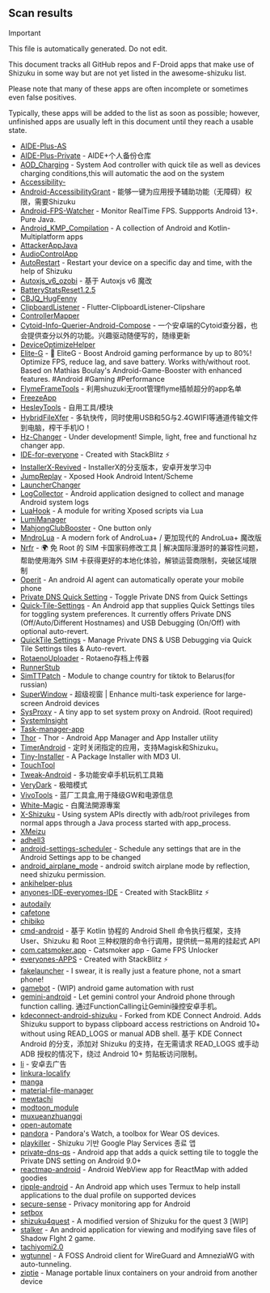 ## Scan results
> [!IMPORTANT]
> This file is automatically generated. Do not edit.

This document tracks all GitHub repos and F-Droid apps that make use of Shizuku in some way but are not yet listed in the awesome-shizuku list.

Please note that many of these apps are often incomplete or sometimes even false positives.

Typically, these apps will be added to the list as soon as possible; however, unfinished apps are usually left in this document until they reach a usable state.

 * [AIDE-Plus-AS](https://github.com/Familyye/AIDE-Plus-AS)
 * [AIDE-Plus-Private](https://github.com/ZeroAicy/AIDE-Plus-Private) - AIDE+个人备份仓库
 * [AOD_Charging](https://github.com/SthrNilshaaa/AOD_Charging) - System Aod controller with quick tile as well as devices charging conditions,this will automatic the aod on the system
 * [Accessibility-](https://github.com/nai559/Accessibility-)
 * [Android-AccessibilityGrant](https://github.com/MagicianGuo/Android-AccessibilityGrant) - 能够一键为应用授予辅助功能（无障碍）权限，需要Shizuku
 * [Android-FPS-Watcher](https://github.com/WuDi-ZhanShen/Android-FPS-Watcher) - Monitor RealTime FPS. Suppports Android 13+. Pure Java.
 * [Android_KMP_Compilation](https://github.com/hojat72elect/Android_KMP_Compilation) - A collection of Android and Kotlin-Multiplatform apps
 * [AttackerAppJava](https://github.com/it4ch1-007/AttackerAppJava)
 * [AudioControlApp](https://github.com/SwastikChamp2/AudioControlApp)
 * [AutoRestart](https://github.com/madkarmaa/AutoRestart) - Restart your device on a specific day and time, with the help of Shizuku
 * [Autoxjs_v6_ozobi](https://github.com/ozobiozobi/Autoxjs_v6_ozobi) - 基于 Autoxjs v6 魔改
 * [BatteryStatsReset1.2.5](https://github.com/Reborn0Holly/BatteryStatsReset1.2.5)
 * [CBJQ_HugFenny](https://github.com/LiuJiewenTT/CBJQ_HugFenny)
 * [ClipboardListener](https://github.com/aa2013/ClipboardListener) - Flutter-ClipboardListener-Clipshare
 * [ControllerMapper](https://github.com/anhquan7826/ControllerMapper)
 * [Cytoid-Info-Querier-Android-Compose](https://github.com/Lyneon/Cytoid-Info-Querier-Android-Compose) - 一个安卓端的Cytoid查分器，也会提供查分以外的功能。兴趣驱动随便写的，随缘更新
 * [DeviceOptimizeHelper](https://github.com/sbmatch/DeviceOptimizeHelper)
 * [Elite-G](https://github.com/DivyanshNagda/Elite-G) - 🚀 EliteG - Boost Android gaming performance by up to 80%! Optimize FPS, reduce lag, and save battery. Works with/without root. Based on Mathias Boulay's Android-Game-Booster with enhanced features. #Android #Gaming #Performance
 * [FlymeFrameTools](https://github.com/Ruyue-Kinsenka/FlymeFrameTools) - 利用shuzuki无root管理flyme插帧超分的app名单
 * [FreezeApp](https://github.com/JuneLeo/FreezeApp)
 * [HesleyTools](https://github.com/ldh-star/HesleyTools) - 自用工具/模块
 * [HybridFileXfer](https://github.com/weixiansen574/HybridFileXfer) - 多轨快传，同时使用USB和5G与2.4GWIFI等通道传输文件到电脑，榨干手机IO！
 * [Hz-Changer](https://github.com/MARCOS-S-S/Hz-Changer) - Under development! Simple, light, free and functional hz changer app.
 * [IDE-for-everyone](https://github.com/Slinky-86/IDE-for-everyone) - Created with StackBlitz ⚡️
 * [InstallerX-Revived](https://github.com/wxxsfxyzm/InstallerX-Revived) - InstallerX的分支版本，安卓开发学习中
 * [JumpReplay](https://github.com/FourTwooo/JumpReplay) - Xposed Hook Android Intent/Scheme
 * [LauncherChanger](https://github.com/Samuel095383/LauncherChanger)
 * [LogCollector](https://github.com/thekosa/LogCollector) - Android application designed to collect and manage Android system logs
 * [LuaHook](https://github.com/KuLiPai/LuaHook) - A module for writing Xposed scripts via Lua
 * [LumiManager](https://github.com/C0C0B01/LumiManager)
 * [MahjongClubBooster](https://github.com/OlegPV2/MahjongClubBooster) - One button only
 * [MndroLua](https://github.com/Crescent-of-Maya/MndroLua) - A modern fork of AndroLua+ / 更加现代的 AndroLua+ 魔改版
 * [Nrfr](https://github.com/Ackites/Nrfr) - 🌍 免 Root 的 SIM 卡国家码修改工具 | 解决国际漫游时的兼容性问题，帮助使用海外 SIM 卡获得更好的本地化体验，解锁运营商限制，突破区域限制
 * [Operit](https://github.com/AAswordman/Operit) - An android AI agent can automatically operate your mobile phone
 * [Private DNS Quick Setting](https://github.com/flashsphere/private-dns-qs) - Toggle Private DNS from Quick Settings
 * [Quick-Tile-Settings](https://github.com/RBN-Apps/Quick-Tile-Settings) - An Android app that supplies Quick Settings tiles for toggling system preferences. It currently offers Private DNS (Off/Auto/Different Hostnames) and USB Debugging (On/Off) with optional auto-revert.
 * [QuickTile Settings](https://github.com/RBN-Apps/Quick-Tile-Settings) - Manage Private DNS & USB Debugging via Quick Tile Settings tiles & Auto-revert.
 * [RotaenoUploader](https://github.com/milkycandy/RotaenoUploader) - Rotaeno存档上传器
 * [RunnerStub](https://github.com/yangFenTuoZi/RunnerStub)
 * [SimTTPatch](https://github.com/RecodeLiner/SimTTPatch) - Module to change country for tiktok to Belarus(for russian)
 * [SuperWindow](https://github.com/eiyooooo/SuperWindow) - 超级视窗 | Enhance multi-task experience for large-screen Android devices
 * [SysProxy](https://github.com/Kr328/SysProxy) - A tiny app to set system proxy on Android. (Root required)
 * [SystemInsight](https://github.com/dgomon/SystemInsight)
 * [Task-manager-app](https://github.com/Swayam7Garg/Task-manager-app)
 * [Thor](https://github.com/trinadhthatakula/Thor) - Thor - Android App Manager and App Installer utility
 * [TimerAndroid](https://github.com/HNIdesu/TimerAndroid) - 定时关闭指定的应用，支持Magisk和Shizuku。
 * [Tiny-Installer](https://github.com/scto/Tiny-Installer) - A Package Installer with MD3 UI.
 * [TouchTool](https://github.com/mr-bogey/TouchTool)
 * [Tweak-Android](https://github.com/lumkit/Tweak-Android) - 多功能安卓手机玩机工具箱
 * [VeryDark](https://github.com/wkbin/VeryDark) - 极暗模式
 * [VivoTools](https://github.com/ItosEO/VivoTools) - 蓝厂工具盒,用于降级GW和电源信息
 * [White-Magic](https://github.com/KennyYang0726/White-Magic) - 白魔法開源專案
 * [X-Shizuku](https://github.com/Mbilse/X-Shizuku) - Using system APIs directly with adb/root privileges from normal apps through a Java process started with app_process.
 * [XMeizu](https://github.com/ItosEO/XMeizu)
 * [adhell3](https://github.com/pascua28/adhell3)
 * [android-settings-scheduler](https://github.com/Turtlepaw/android-settings-scheduler) - Schedule any settings that are in the Android Settings app to be changed
 * [android_airplane_mode](https://github.com/lalakii/android_airplane_mode) - android switch airplane mode by reflection, need shizuku permission.
 * [ankihelper-plus](https://github.com/huhuswei/ankihelper-plus)
 * [anyones-IDE-everyomes-IDE](https://github.com/Slinky-86/anyones-IDE-everyomes-IDE) - Created with StackBlitz ⚡️
 * [autodaily](https://github.com/ParadiseZ/autodaily)
 * [cafetone](https://github.com/evinjohnn/cafetone)
 * [chibiko](https://github.com/bluesky139/chibiko)
 * [cmd-android](https://github.com/niki914/cmd-android) - 基于 Kotlin 协程的 Android Shell 命令执行框架，支持 User、Shizuku 和 Root 三种权限的命令行调用，提供统一易用的挂起式 API
 * [com.catsmoker.app](https://github.com/catsmoker/com.catsmoker.app) - Catsmoker app - Game FPS Unlocker
 * [everyones-APPS](https://github.com/Slinky-86/everyones-APPS) - Created with StackBlitz ⚡️
 * [fakelauncher](https://github.com/ZH-XiJun/fakelauncher) - I swear, it is really just a feature phone, not a smart phone!
 * [gamebot](https://github.com/tkkcc/gamebot) - (WIP) android game automation with rust
 * [gemini-android](https://github.com/niki914/gemini-android) - Let gemini control your Android phone through function calling. 通过FunctionCalling让Gemini操控安卓手机。
 * [kdeconnect-android-shizuku](https://github.com/Shoukaku39/kdeconnect-android-shizuku) - Forked from KDE Connect Android. Adds Shizuku support to bypass clipboard access restrictions on Android 10+ without using READ_LOGS or manual ADB shell. 基于 KDE Connect Android 的分支，添加对 Shizuku 的支持，在无需请求 READ_LOGS 或手动 ADB 授权的情况下，绕过 Android 10+ 剪贴板访问限制。
 * [li](https://github.com/lousli/li) - 安卓去广告
 * [linkura-localify](https://github.com/ChocoLZS/linkura-localify)
 * [manga](https://github.com/Chirantan-Dey/manga)
 * [material-file-manager](https://github.com/abusaeed-shuvo/material-file-manager)
 * [mewtachi](https://github.com/xaolanx/mewtachi)
 * [modtoon_module](https://github.com/Inhaleoxygen/modtoon_module)
 * [muxueanzhuangqi](https://github.com/yuan-shiguang/muxueanzhuangqi)
 * [open-automate](https://github.com/woliver99/open-automate)
 * [pandora](https://github.com/maisymoe/pandora) - Pandora's Watch, a toolbox for Wear OS devices.
 * [playkiller](https://github.com/ahnyungje/playkiller) - Shizuku 기반 Google Play Services 종료 앱
 * [private-dns-qs](https://github.com/flashsphere/private-dns-qs) - Android app that adds a quick setting tile to toggle the Private DNS setting on Android 9.0+
 * [reactmap-android](https://github.com/Mygod/reactmap-android) - Android WebView app for ReactMap with added goodies
 * [ripple-android](https://github.com/husmus00/ripple-android) - An Android app which uses Termux to help install applications to the dual profile on supported devices
 * [secure-sense](https://github.com/Icetok/secure-sense) - Privacy monitoring app for Android
 * [setbox](https://github.com/YasserNull/setbox)
 * [shizuku4quest](https://github.com/metalex201/shizuku4quest) - A modified version of Shizuku for the quest 3 [WIP]
 * [stalker](https://github.com/onerdna/stalker) - An android application for viewing and modifying save files of Shadow FIght 2 game.
 * [tachiyomi2.0](https://github.com/darkfireeee/tachiyomi2.0)
 * [wgtunnel](https://github.com/wgtunnel/wgtunnel) - A FOSS Android client for WireGuard and AmneziaWG with auto-tunneling.
 * [ziptie](https://github.com/MercuryWorkshop/ziptie) - Manage portable linux containers on your android from another device
